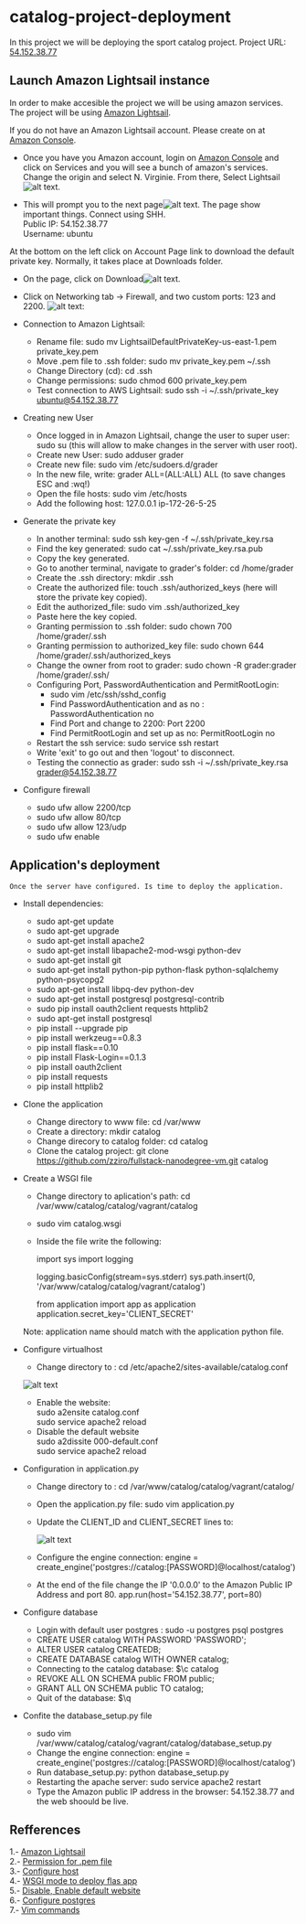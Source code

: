 # catalog-project-deployment

In this project we will be deploying the sport catalog project. 
Project URL: [54.152.38.77]

## Launch Amazon Lightsail instance

In order to make accesible the project we will be using amazon services. The project will be using [Amazon Lightsail].

If you do not have an Amazon Lightsail account. Please create on at [Amazon Console].

* Once you have you Amazon account, login on [Amazon Console] and click on Services and you will see a bunch of amazon's services. Change the origin and select N. Virginie. From there, Select Lightsail![alt text][logo].

* This will prompt you to the next page![alt text][logo-connect-ssh].
The page show important things. 
	Connect using SHH. <br />
	Public IP: 54.152.38.77 <br />
	Username: ubuntu <br />

At the bottom on the left click on Account Page link to download the default private key. Normally, it takes place at Downloads folder.

* On the page, click on Download![alt text][ssh-key-pairs].

* Click on Networking tab -> Firewall, and two custom ports: 123 and 2200. ![alt text][custom-firewall]:

* Connection to Amazon Lightsail:	
	* Rename file: sudo mv LightsailDefaultPrivateKey-us-east-1.pem private_key.pem <br />
	* Move .pem file to .ssh folder: sudo mv private_key.pem ~/.ssh <br />
	* Change Directory (cd): cd .ssh <br />
	* Change permissions: sudo chmod 600 private_key.pem <br />
	* Test connection to AWS Lightsail: sudo ssh -i ~/.ssh/private_key ubuntu@54.152.38.77 <br />	

* Creating new User
	* Once logged in in Amazon Lightsail, change the user to super user: sudo su (this will allow to make changes in the server with user root).
	* Create new User: sudo adduser grader
	* Create new file: sudo vim /etc/sudoers.d/grader
	* In the new file, write: grader ALL=(ALL:ALL) ALL (to save changes ESC and :wq!)
	* Open the file hosts: sudo vim /etc/hosts
	* Add the following host: 127.0.0.1 ip-172-26-5-25

* Generate the private key
	* In another terminal: sudo ssh key-gen -f  ~/.ssh/private_key.rsa	
	* Find the key generated: sudo cat ~/.ssh/private_key.rsa.pub
	* Copy  the key generated.
	* Go to another terminal, navigate to grader's folder: cd /home/grader
	* Create the .ssh directory: mkdir .ssh
	* Create the authorized file: touch .ssh/authorized_keys (here will store the private key copied).
	* Edit the authorized_file: sudo vim .ssh/authorized_key
	* Paste here the key copied.
	* Granting permission to .ssh folder: sudo chown 700 /home/grader/.ssh
	* Granting permission to authorized_key file: sudo chown 644 /home/grader/.ssh/authorized_keys
	* Change the owner from root to grader: sudo chown -R grader:grader /home/grader/.ssh/
	* Configuring Port, PasswordAuthentication and PermitRootLogin:
		* sudo vim /etc/ssh/sshd_config
		* Find PasswordAuthentication and as no : PasswordAuthentication no
		* Find Port and change to 2200: Port 2200
		* Find PermitRootLogin and set up as no: PermitRootLogin no
	* Restart the ssh service: sudo service ssh restart
	* Write 'exit' to go out and then 'logout' to disconnect.
	* Testing the connectio as grader: sudo ssh -i ~/.ssh/private_key.rsa grader@54.152.38.77

* Configure firewall
 	* sudo ufw allow 2200/tcp
 	* sudo ufw allow 80/tcp
 	* sudo ufw allow 123/udp
 	* sudo ufw enable


## Application's deployment

	Once the server have configured. Is time to deploy the application.

* Install dependencies:
    * sudo apt-get update
    * sudo apt-get upgrade
	* sudo apt-get install apache2
	* sudo apt-get install libapache2-mod-wsgi python-dev
	* sudo apt-get install git
	* sudo apt-get install python-pip python-flask python-sqlalchemy 		python-psycopg2
	* sudo apt-get install libpq-dev python-dev
	* sudo apt-get install postgresql postgresql-contrib
	* sudo pip install oauth2client requests httplib2
	* sudo apt-get install postgresql
	* pip install --upgrade pip
	* pip install werkzeug==0.8.3
	* pip install flask==0.10
	* pip install Flask-Login==0.1.3
	* pip install oauth2client
	* pip install requests
	* pip install httplib2

* Clone the application
	* Change directory to www file: cd /var/www
	* Create a directory: mkdir catalog
	* Change direcory to catalog folder: cd catalog
	* Clone the catalog project: git clone https://github.com/zziro/fullstack-nanodegree-vm.git catalog

* Create a WSGI file
	* Change directory to aplication's path: cd /var/www/catalog/catalog/vagrant/catalog 
	* sudo vim catalog.wsgi
	* Inside the file write the following:

		import sys
		import logging

		logging.basicConfig(stream=sys.stderr)
		sys.path.insert(0, '/var/www/catalog/catalog/vagrant/catalog')

		from application import app as application
		application.secret_key='CLIENT_SECRET'

	Note: application name should match with the application python file.

* Configure virtualhost
	* Change directory to : cd /etc/apache2/sites-available/catalog.conf

	![alt text][config-virtualhost]

	* Enable the website: <br />
		sudo a2ensite catalog.conf <br />
		sudo service apache2 reload <br />
	* Disable the default website <br />
		sudo a2dissite 000-default.conf <br />
		sudo service apache2 reload 

* Configuration in application.py

	* Change directory to : cd /var/www/catalog/catalog/vagrant/catalog/
	* Open the application.py file: sudo vim application.py
	* Update the CLIENT_ID and CLIENT_SECRET lines to: 

		![alt text][client-secret-config]
    
    * Configure the engine connection:
    engine = create_engine('postgres://catalog:[PASSWORD]@localhost/catalog')

    * At the end of the file change the IP '0.0.0.0' to the Amazon Public IP Address and port 80.
    app.run(host='54.152.38.77', port=80)

* Configure database
	* Login with default user postgres : sudo -u postgres psql postgres
	* CREATE USER catalog WITH PASSWORD 'PASSWORD';
	* ALTER USER catalog CREATEDB;
	* CREATE DATABASE catalog WITH OWNER catalog;
	* Connecting to the catalog database: $\c catalog
	* REVOKE ALL ON SCHEMA public FROM public;
	* GRANT ALL ON SCHEMA public TO catalog;
	* Quit of the database: $\q

* Confite the database_setup.py file
	* sudo vim /var/www/catalog/catalog/vagrant/catalog/database_setup.py
	* Change the engine connection:
	  engine = create_engine('postgres://catalog:[PASSWORD]@localhost/catalog')
	* Run database_setup.py: python database_setup.py
	* Restarting the apache server: sudo service apache2 restart
	* Type the Amazon public IP address in the browser: 54.152.38.77 and the web shoould be live.

## Refferences

1.- [Amazon Lightsail] <br />
2.- [Permission for .pem file] <br />
3.- [Configure host] <br />
4.- [WSGI mode to deploy flas app] <br />
5.- [Disable, Enable default website] <br />
6.- [Configure postgres] <br />
7.- [Vim commands] <br />


[Amazon Lightsail]:https://aws.amazon.com/lightsail/
[Amazon Console]:https://aws.amazon.com/console/
[logo]:https://github.com/zziro/catalog-project-deployment/blob/master/screenshots/aws-services.png
[logo-connect-ssh]:https://github.com/zziro/catalog-project-deployment/blob/master/screenshots/connect-ssh.png
[ssh-key-pairs]:https://github.com/zziro/catalog-project-deployment/blob/master/screenshots/ssh-key-pairs.png
[custom-firewall]:https://github.com/zziro/catalog-project-deployment/blob/master/screenshots/custom-firewall.png
[ssh-connect-ubuntu]:https://github.com/zziro/catalog-project-deployment/blob/master/screenshots/test-connect-ubuntu.png
[54.152.38.77]:http://54.152.38.77/
[client-secret-config]:https://github.com/zziro/catalog-project-deployment/blob/master/screenshots/client-secret-config.png
[config-virtualhost]:https://github.com/zziro/catalog-project-deployment/blob/master/screenshots/config-virtualhost.png
[Disable, Enable default website]:https://www.codementor.io/curtisgervais/setup-and-configure-apache-virtual-hosts-79kt2nuy6
[Permission for .pem file]:https://unix.stackexchange.com/questions/115838/what-is-the-right-file-permission-for-a-pem-file-to-ssh-and-scp/115981#115981
[Vim commands]:https://www.computerhope.com/unix/vim.htm
[Configure host]:https://askubuntu.com/questions/59458/error-message-sudo-unable-to-resolve-host-user
[WSGI mode to deploy flas app]:http://flask.pocoo.org/docs/0.12/deploying/mod_wsgi/
[Configure postgres]:http://suite.opengeo.org/docs/latest/dataadmin/pgGettingStarted/firstconnect.html
